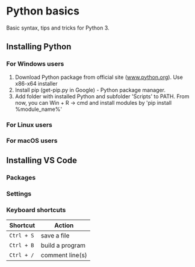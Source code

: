 # Python basics

Basic syntax, tips and tricks for Python 3.

## Installing Python

### For Windows users

1. Download Python package from official site (www.python.org). Use x86-x64 installer
2. Install pip (get-pip.py in Google) - Python package manager.
3. Add folder with installed Python and subfolder 'Scripts' to PATH. From now, you can Win + R -> cmd and install modules by 'pip install %module_name%'

### For Linux users

### For macOS users

## Installing VS Code

### Packages

### Settings

### Keyboard shortcuts

| Shortcut   | Action          |
| ---------- | --------------- |
| `Ctrl + S` | save a file     |
| `Ctrl + B` | build a program |
| `Ctrl + /` | comment line(s) |
